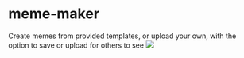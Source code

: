 # meme-maker
Create memes from provided templates, or upload your own, with the option to save or upload for others to see
![](HomeScreen.gif)

